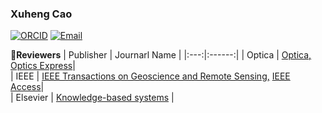 ### Xuheng Cao
[![ORCID](https://img.shields.io/badge/ORCID-Xuheng%20Cao-green)](https://orcid.org/0000-0001-9907-0743)  [![Email](https://img.shields.io/badge/-caoxuheng@tongji.edu.cn-yellowgreen?style=flat-square&labelColor=grey&logo=Gmail&logoColor=white&link=mailto:caoxuheng@tongji.edu.cn)](mailto:caoxuheng@tongji.edu.cn)

🔭**Reviewers**
|   Publisher   |     Journarl Name     |
|:---:|:------:|
|  Optica   |   [Optica,](https://opg.optica.org/optica/home.cfm)   [Optics Express](https://opg.optica.org/oe/home.cfm)|   
|  IEEE   |   [IEEE Transactions on Geoscience and Remote Sensing,](https://ieeexplore.ieee.org/xpl/RecentIssue.jsp?punumber=36)   [IEEE Access](https://ieeeaccess.ieee.org/)|   
|  Elsevier   |   [Knowledge-based systems](    http://www.journals.elsevier.com/knowledge-based-systems/#description) |   


<!--
**Caoxuheng/Caoxuheng** is a ✨ _special_ ✨ repository because its `README.md` (this file) appears on your GitHub profile.

Here are some ideas to get you started:

- 🔭 I’m currently working on ...
- 🌱 I’m currently learning ...
- 👯 I’m looking to collaborate on ...
- 🤔 I’m looking for help with ...
- 💬 Ask me about ...
- 📫 How to reach me: ...
- 😄 Pronouns: ...
- ⚡ Fun fact: ...
-->
